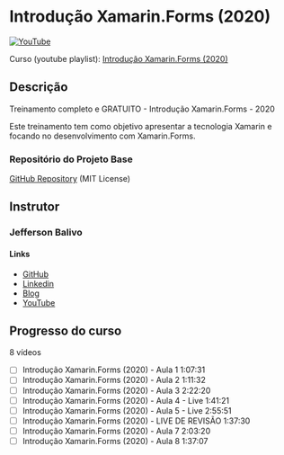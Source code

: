 # Introdução Xamarin.Forms (2020)

[![YouTube](https://i.ytimg.com/vi/LyKfU1iAUx4/hqdefault.jpg)](https://www.youtube.com/playlist?list=PL14Z5a4KmD7bR4-78LWlIb0TF4k9zxrN2)

Curso (youtube playlist): [Introdução Xamarin.Forms (2020)](https://www.youtube.com/playlist?list=PL14Z5a4KmD7bR4-78LWlIb0TF4k9zxrN2)

## Descrição

Treinamento completo e GRATUITO - Introdução Xamarin.Forms - 2020

Este treinamento tem como objetivo apresentar a tecnologia Xamarin e focando no desenvolvimento com Xamarin.Forms.

### Repositório do Projeto Base

[GitHub Repository](https://github.com/balivo/intro-xf-2020) (MIT License)

## Instrutor

### Jefferson Balivo

#### Links

- [GitHub](https://github.com/balivo)
- [Linkedin](https://www.linkedin.com/in/balivo/)
- [Blog](https://www.balivo.com.br/)
- [YouTube](https://www.youtube.com/channel/UCDy1uyVooJO94BWX0aFJI9w)

## Progresso do curso

8 vídeos

- [ ] Introdução Xamarin.Forms (2020) - Aula 1 1:07:31
- [ ] Introdução Xamarin.Forms (2020) - Aula 2 1:11:32
- [ ] Introdução Xamarin.Forms (2020) - Aula 3 2:22:20
- [ ] Introdução Xamarin.Forms (2020) - Aula 4 - Live 1:41:21
- [ ] Introdução Xamarin.Forms (2020) - Aula 5 - Live 2:55:51
- [ ] Introdução Xamarin.Forms (2020) - LIVE DE REVISÃO 1:37:30
- [ ] Introdução Xamarin.Forms (2020) - Aula 7 2:03:20
- [ ] Introdução Xamarin.Forms (2020) - Aula 8 1:37:07
